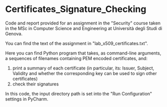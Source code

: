 # Certificates_Signature_Checking

Code and report provided for an assignment in the "Security" course taken in the MSc in Computer Science and Engineering at Università degli Studi di Genova.

You can find the text of the assignment in "lab_x509_certificates.txt".

Here you can find Python program that takes, as command-line arguments, a sequences of filenames containing PEM encoded certificates, and:
1) print a summary of each certificate (in particular, its: Issuer, Subject, Validity and whether the corresponding key can be used to sign other certificates)
2) check their signatures

In this code, the input directory path is set into the "Run Configuration" settings in PyCharm.
